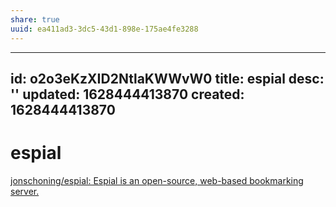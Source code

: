 ```yaml
---
share: true
uuid: ea411ad3-3dc5-43d1-898e-175ae4fe3288
---
```

---
id: o2o3eKzXID2NtlaKWWvW0
title: espial
desc: ''
updated: 1628444413870
created: 1628444413870
---
# espial
[jonschoning/espial: Espial is an open-source, web-based bookmarking server.](https://github.com/jonschoning/espial)
